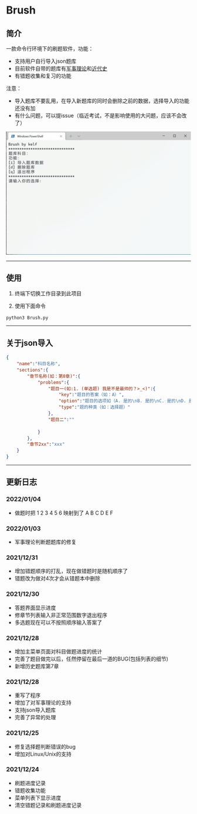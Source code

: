 # Brush

## 简介

一款命令行环境下的刷题软件，功能：

* 支持用户自行导入json题库
* 目前软件自带的题库有<u>军事理论</u>和<u>近代史</u>
* 有错题收集和复习的功能

注意：

* 导入题库不要乱用，在导入新题库的同时会删除之前的数据，选择导入的功能还没有加
* 有什么问题，可以提issue（临近考试，不是影响使用的大问题，应该不会改了）

![21.12.28](21.12.28.gif)

---


## 使用

1. 终端下切换工作目录到此项目

2. 使用下面命令

```bash
python3 Brush.py
```

---
## 关于json导入

```json
{
    "name":"科目名称",
    "sections":{
        "章节名称(如：第0章)":{
            "problems":{
                "题目一(如:1. (单选题) 我是不是最帅的？>_<)":{
                    "key":"题目的答案（如：A）",
                    "option":"题目的选项如（A. 是的\nB. 是的\nC. 是的\nD. 是的）",
                    "type":"题的种类（如：选择题）"
                },
                "题目二":""

            }
        },
        "章节2xx":"xxx"
    }
}
```

---
## 更新日志

### 2022/01/04

* 做题时把 1 2 3 4 5 6 映射到了 A B C D E F

### 2022/01/03

* 军事理论判断题题库的修复

### 2021/12/31

* 增加错题顺序的打乱，现在做错题时是随机顺序了
* 错题改为做对4次才会从错题本中删除

### 2021/12/30

* 答题界面显示进度
* 修章节列表输入非正常范围数字退出程序
* 多选题现在可以不按照顺序输入答案了

### 2021/12/28

* 增加主菜单页面对科目做题进度的统计
* 完善了题目做完以后，任然停留在最后一道的BUG(包括列表的细节)
* 新增历史题库第7章

### 2021/12/28

* 重写了程序
* 增加了对军事理论的支持
* 支持json导入题库
* 完善了异常的处理

### 2021/12/25

* 修复选择题判断错误的bug
* 增加对Linux/Unix的支持

### 2021/12/24

* 刷题进度记录
* 错题收集功能
* 菜单列表下显示进度
* 清空错题记录和刷题进度记录
